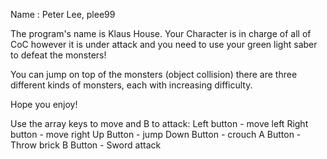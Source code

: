 Name : Peter Lee, plee99

The program's name is Klaus House. 
Your Character is in charge of all of CoC however
it is under attack and you need to use your green
light saber to defeat the monsters!

You can jump on top of the monsters (object collision)
there are three different kinds of monsters, each with increasing difficulty.

Hope you enjoy!

Use the array keys to move and B to attack:
Left button  - 	move left
Right button - 	move right
Up Button    - 	jump
Down Button  - 	crouch
A Button     -  Throw brick
B Button     -  Sword attack